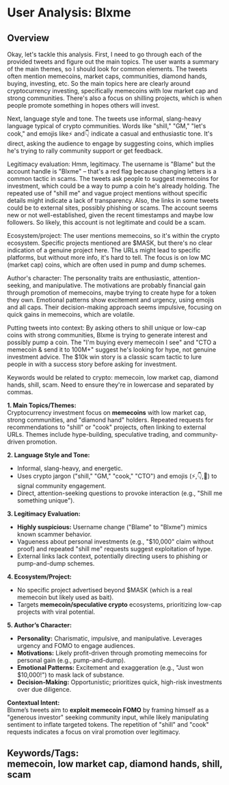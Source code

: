 # User Analysis: Blxme

## Overview

<think>
Okay, let's tackle this analysis. First, I need to go through each of the provided tweets and figure out the main topics. The user wants a summary of the main themes, so I should look for common elements. The tweets often mention memecoins, market caps, communities, diamond hands, buying, investing, etc. So the main topics here are clearly around cryptocurrency investing, specifically memecoins with low market cap and strong communities. There's also a focus on shilling projects, which is when people promote something in hopes others will invest.

Next, language style and tone. The tweets use informal, slang-heavy language typical of crypto communities. Words like "shill," "GM," "let's cook," and emojis like⚡️ and👇 indicate a casual and enthusiastic tone. It's direct, asking the audience to engage by suggesting coins, which implies he's trying to rally community support or get feedback.

Legitimacy evaluation: Hmm, legitimacy. The username is "Blame" but the account handle is "Blxme" – that's a red flag because changing letters is a common tactic in scams. The tweets ask people to suggest memecoins for investment, which could be a way to pump a coin he's already holding. The repeated use of "shill me" and vague project mentions without specific details might indicate a lack of transparency. Also, the links in some tweets could be to external sites, possibly phishing or scams. The account seems new or not well-established, given the recent timestamps and maybe low followers. So likely, this account is not legitimate and could be a scam.

Ecosystem/project: The user mentions memecoins, so it's within the crypto ecosystem. Specific projects mentioned are $MASK, but there's no clear indication of a genuine project here. The URLs might lead to specific platforms, but without more info, it's hard to tell. The focus is on low MC (market cap) coins, which are often used in pump and dump schemes.

Author's character: The personality traits are enthusiastic, attention-seeking, and manipulative. The motivations are probably financial gain through promotion of memecoins, maybe trying to create hype for a token they own. Emotional patterns show excitement and urgency, using emojis and all caps. Their decision-making approach seems impulsive, focusing on quick gains in memecoins, which are volatile.

Putting tweets into context: By asking others to shill unique or low-cap coins with strong communities, Blxme is trying to generate interest and possibly pump a coin. The "I'm buying every memecoin I see" and "CTO a memecoin & send it to 100M+" suggest he's looking for hype, not genuine investment advice. The $10k win story is a classic scam tactic to lure people in with a success story before asking for investment.

Keywords would be related to crypto: memecoin, low market cap, diamond hands, shill, scam. Need to ensure they're in lowercase and separated by commas.
</think>

**1. Main Topics/Themes:**  
Cryptocurrency investment focus on **memecoins** with low market cap, strong communities, and "diamond hand" holders. Repeated requests for recommendations to "shill" or "cook" projects, often linking to external URLs. Themes include hype-building, speculative trading, and community-driven promotion.  

**2. Language Style and Tone:**  
- Informal, slang-heavy, and energetic.  
- Uses crypto jargon ("shill," "GM," "cook," "CTO") and emojis (⚡️,👇,🤝) to signal community engagement.  
- Direct, attention-seeking questions to provoke interaction (e.g., "Shill me something unique").  

**3. Legitimacy Evaluation:**  
- **Highly suspicious:** Username change ("Blame" to "Blxme") mimics known scammer behavior.  
- Vagueness about personal investments (e.g., "$10,000" claim without proof) and repeated "shill me" requests suggest exploitation of hype.  
- External links lack context, potentially directing users to phishing or pump-and-dump schemes.  

**4. Ecosystem/Project:**  
- No specific project advertised beyond $MASK (which is a real memecoin but likely used as bait).  
- Targets **memecoin/speculative crypto** ecosystems, prioritizing low-cap projects with viral potential.  

**5. Author’s Character:**  
- **Personality:** Charismatic, impulsive, and manipulative. Leverages urgency and FOMO to engage audiences.  
- **Motivations:** Likely profit-driven through promoting memecoins for personal gain (e.g., pump-and-dump).  
- **Emotional Patterns:** Excitement and exaggeration (e.g., "Just won $10,000!") to mask lack of substance.  
- **Decision-Making:** Opportunistic; prioritizes quick, high-risk investments over due diligence.  

**Contextual Intent:**  
Blxme’s tweets aim to **exploit memecoin FOMO** by framing himself as a "generous investor" seeking community input, while likely manipulating sentiment to inflate targeted tokens. The repetition of "shill" and "cook" requests indicates a focus on viral promotion over legitimacy.  

**Keywords/Tags:**  
memecoin, low market cap, diamond hands, shill, scam
---

